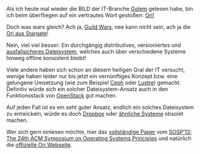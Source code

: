 
Als ich heute mal wieder die BILD der IT-Branche [Golem](https://www.golem.de) gelesen habe, bin ich beim überfliegen auf ein vertrautes Wort gestoßen: [Ori!](http://www.golem.de/news/ori-dateisystem-statt-dropbox-1401-103712.html)

Doch was wars gleich? Ach ja, [Guild Wars](http://de.guildwars.com), nee kann nicht sein, ach ja die [Ori aus Stargate](http://stargate-wiki.de/wiki/Ori)!

Nein, viel viel besser: Ein durchgängig distributives, versioniertes und [ausfallsicheres Dateisystem](http://en.wikipedia.org/wiki/Clustered_file_system), welches auch über verschiedene Systeme hinweg offline konsistent bleibt!

Viele andere haben sich schon an diesem heiligen Gral der IT versucht, wenige haben leider nur bis jetzt ein vernünftiges Konzept bzw. eine gelungene Umsetzung (wie zum Beispiel [Ceph](http://ceph.com) oder [Lustre](http://www.lustre.org)) gemacht. Definitiv würde sich ein solcher Dateisystem-Ansatz auch in den Funktionsstack von [OpenStack](http://www.openstack.org) gut machen.

Auf jeden Fall ist es ein seht guter Ansatz, endlich ein solches Dateisystem zu entwickeln, würde es doch [Dropbox](https://www.dropbox.com) oder [ähnliche Systeme](http://en.wikipedia.org/wiki/Comparison_of_online_backup_services) obsolet machen.

Wer sich gern einlesen möchte, hier das [vollständige Paper](http://dl.acm.org/ft_gateway.cfm?id=2522721&ftid=1403940&dwn=1) vom [SOSP’13: The 24th ACM Symposium on Operating Systems Principles](http://sigops.org/sosp/sosp13/) und natürlich die [offizielle Ori Webseite](http://ori.scs.stanford.edu/).


